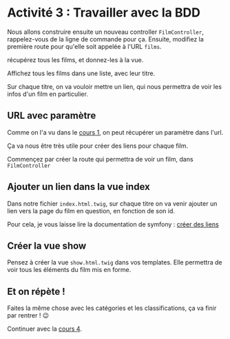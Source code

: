 # Activité 3 : Travailler avec la BDD

Nous allons construire ensuite un nouveau controller `FilmController`, rappelez-vous de la ligne de commande pour ça. Ensuite, modifiez la première route pour qu'elle soit appelée à l'URL `films`. 

récupérez tous les films, et donnez-les à la vue.

Affichez tous les films dans une liste, avec leur titre.

Sur chaque titre, on va vouloir mettre un lien, qui nous permettra de voir les infos d'un film en particulier.

## URL avec paramètre
Comme on l'a vu dans le [cours 1](<01 cours 1 - Nouveau projet.md>), on peut récupérer un paramètre dans l'url.

Ça va nous être très utile pour créer des liens pour chaque film.

Commençez par créer la route qui permettra de voir un film, dans `FilmController`

## Ajouter un lien dans la vue index
Dans notre fichier `index.html.twig`, sur chaque titre on va venir ajouter un lien vers la page du film en question, en fonction de son id.

Pour cela, je vous laisse lire la documentation de symfony :
[créer des liens](https://symfony.com/doc/current/templates.html#linking-to-pages)

## Créer la vue show
Pensez à créer la vue `show.html.twig` dans vos templates. 
Elle permettra de voir tous les éléments du film mis en forme.

## Et on répète !
Faites la même chose avec les catégories et les classifications, ça va finir par rentrer ! 😉

Continuer avec la [cours 4](<07 cours 4 - Doctrine et requêtes personnalisées.md>).